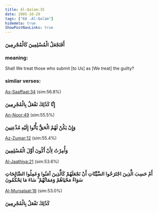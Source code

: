 ```yaml
---
title: Al-Qalam:35
date: 2005-10-20
tags: ["68 .Al-Qalam"]
hidemeta: true 
ShowPostNavLinks: true 
---
```

### أَفَنَجْعَلُ الْمُسْلِمِينَ كَالْمُجْرِمِينَ
### meaning: 
Shall We treat those who submit [to Us] as [We treat] the guilty?
### similar verses: 

[As-Saaffaat:34](/37/34) (sim:56.8%)

### إِنَّا كَذَٰلِكَ نَفْعَلُ بِالْمُجْرِمِينَ

[An-Noor:49](/24/49) (sim:55.5%)

### وَإِنْ يَكُنْ لَهُمُ الْحَقُّ يَأْتُوا إِلَيْهِ مُذْعِنِينَ

[Az-Zumar:12](/39/12) (sim:55.4%)

### وَأُمِرْتُ لِأَنْ أَكُونَ أَوَّلَ الْمُسْلِمِينَ

[Al-Jaathiya:21](/45/21) (sim:53.6%)

### أَمْ حَسِبَ الَّذِينَ اجْتَرَحُوا السَّيِّئَاتِ أَنْ نَجْعَلَهُمْ كَالَّذِينَ آمَنُوا وَعَمِلُوا الصَّالِحَاتِ سَوَاءً مَحْيَاهُمْ وَمَمَاتُهُمْ ۚ سَاءَ مَا يَحْكُمُونَ

[Al-Mursalaat:18](/77/18) (sim:53.0%)

### كَذَٰلِكَ نَفْعَلُ بِالْمُجْرِمِينَ

